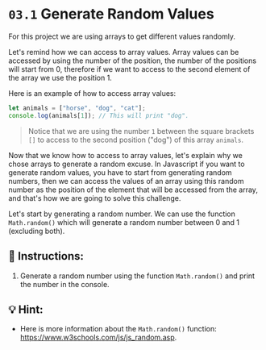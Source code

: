 # `03.1` Generate Random Values

For this project we are using arrays to get different values randomly. 

Let's remind how we can access to array values. Array values can be accessed by using the number of the position, the number of the positions will start from 0, therefore if we want to access to the second element of the array we use the position 1.

Here is an example of how to access array values:

```js
let animals = ["horse", "dog", "cat"];
console.log(animals[1]); // This will print "dog".
```

> Notice that we are using the number `1` between the square brackets `[]` to access to the second position ("dog") of this array `animals`.

Now that we know how to access to array values, let's explain why we chose arrays to generate a random excuse. In Javascript if you want to generate random values, you have to start from generating random numbers, then we can access the values of an array using this random number as the position of the element that will be accessed from the array, and that's how we are going to solve this challenge.

Let's start by generating a random number. We can use the function `Math.random()` which will generate a random number between 0 and 1 (excluding both).

## 📝 Instructions:

1. Generate a random number using the function `Math.random()` and print the number in the console.

## 💡 Hint:

+ Here is more information about the `Math.random()` function: https://www.w3schools.com/js/js_random.asp.